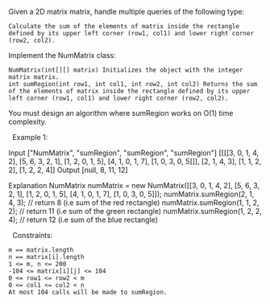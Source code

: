 Given a 2D matrix matrix, handle multiple queries of the following type:


	Calculate the sum of the elements of matrix inside the rectangle defined by its upper left corner (row1, col1) and lower right corner (row2, col2).


Implement the NumMatrix class:


	NumMatrix(int[][] matrix) Initializes the object with the integer matrix matrix.
	int sumRegion(int row1, int col1, int row2, int col2) Returns the sum of the elements of matrix inside the rectangle defined by its upper left corner (row1, col1) and lower right corner (row2, col2).


You must design an algorithm where sumRegion works on O(1) time complexity.

 
Example 1:

Input
["NumMatrix", "sumRegion", "sumRegion", "sumRegion"]
[[[[3, 0, 1, 4, 2], [5, 6, 3, 2, 1], [1, 2, 0, 1, 5], [4, 1, 0, 1, 7], [1, 0, 3, 0, 5]]], [2, 1, 4, 3], [1, 1, 2, 2], [1, 2, 2, 4]]
Output
[null, 8, 11, 12]

Explanation
NumMatrix numMatrix = new NumMatrix([[3, 0, 1, 4, 2], [5, 6, 3, 2, 1], [1, 2, 0, 1, 5], [4, 1, 0, 1, 7], [1, 0, 3, 0, 5]]);
numMatrix.sumRegion(2, 1, 4, 3); // return 8 (i.e sum of the red rectangle)
numMatrix.sumRegion(1, 1, 2, 2); // return 11 (i.e sum of the green rectangle)
numMatrix.sumRegion(1, 2, 2, 4); // return 12 (i.e sum of the blue rectangle)


 
Constraints:


	m == matrix.length
	n == matrix[i].length
	1 <= m, n <= 200
	-104 <= matrix[i][j] <= 104
	0 <= row1 <= row2 < m
	0 <= col1 <= col2 < n
	At most 104 calls will be made to sumRegion.


